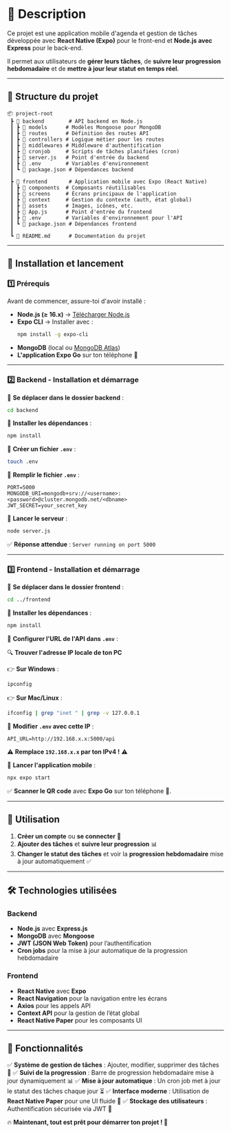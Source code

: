 # 📖 Description

Ce projet est une application mobile d'agenda et gestion de tâches développée avec **React Native (Expo)** pour le front-end et **Node.js avec Express** pour le back-end.

Il permet aux utilisateurs de **gérer leurs tâches**, de **suivre leur progression hebdomadaire** et de **mettre à jour leur statut en temps réel**.

---

## 📂 Structure du projet

```
📦 project-root
 ┣ 📂 backend        # API backend en Node.js
 ┃ ┣ 📂 models      # Modèles Mongoose pour MongoDB
 ┃ ┣ 📂 routes      # Définition des routes API
 ┃ ┣ 📂 controllers # Logique métier pour les routes
 ┃ ┣ 📂 middlewares # Middleware d'authentification
 ┃ ┣ 📂 cronjob     # Scripts de tâches planifiées (cron)
 ┃ ┣ 📜 server.js   # Point d'entrée du backend
 ┃ ┣ 📜 .env        # Variables d'environnement
 ┃ ┗ 📜 package.json # Dépendances backend
 ┃
 ┣ 📂 frontend       # Application mobile avec Expo (React Native)
 ┃ ┣ 📂 components  # Composants réutilisables
 ┃ ┣ 📂 screens     # Écrans principaux de l'application
 ┃ ┣ 📂 context     # Gestion du contexte (auth, état global)
 ┃ ┣ 📂 assets      # Images, icônes, etc.
 ┃ ┣ 📜 App.js      # Point d'entrée du frontend
 ┃ ┣ 📜 .env        # Variables d'environnement pour l'API
 ┃ ┗ 📜 package.json # Dépendances frontend
 ┃
 ┗ 📜 README.md      # Documentation du projet
```

---

## 🚀 Installation et lancement

### 1️⃣ Prérequis
Avant de commencer, assure-toi d'avoir installé :

- **Node.js (≥ 16.x)** → [Télécharger Node.js](https://nodejs.org/)
- **Expo CLI** → Installer avec :
  ```sh
  npm install -g expo-cli
  ```
- **MongoDB** (local ou [MongoDB Atlas](https://www.mongodb.com/cloud/atlas))
- **L'application Expo Go** sur ton téléphone 📱

---

### 2️⃣ Backend - Installation et démarrage

📍 **Se déplacer dans le dossier backend** :
```sh
cd backend
```

📍 **Installer les dépendances** :
```sh
npm install
```

📍 **Créer un fichier `.env`** :
```sh
touch .env
```
📍 **Remplir le fichier `.env`** :
```env
PORT=5000
MONGODB_URI=mongodb+srv://<username>:<password>@cluster.mongodb.net/<dbname>
JWT_SECRET=your_secret_key
```
📍 **Lancer le serveur** :
```sh
node server.js
```
✅ **Réponse attendue** : `Server running on port 5000`

---

### 3️⃣ Frontend - Installation et démarrage

📍 **Se déplacer dans le dossier frontend** :
```sh
cd ../frontend
```

📍 **Installer les dépendances** :
```sh
npm install
```

📍 **Configurer l'URL de l'API dans `.env`** :

🔍 **Trouver l'adresse IP locale de ton PC**

👉 **Sur Windows** :
```sh
ipconfig
```
👉 **Sur Mac/Linux** :
```sh
ifconfig | grep "inet " | grep -v 127.0.0.1
```
📍 **Modifier `.env` avec cette IP** :
```env
API_URL=http://192.168.x.x:5000/api
```
⚠️ **Remplace `192.168.x.x` par ton IPv4 !** ⚠️

📍 **Lancer l'application mobile** :
```sh
npx expo start
```
✅ **Scanner le QR code** avec **Expo Go** sur ton téléphone 📱.

---

## 📌 Utilisation

1. **Créer un compte** ou **se connecter** 🔑
2. **Ajouter des tâches** et **suivre leur progression** 📊
3. **Changer le statut des tâches** et voir la **progression hebdomadaire** mise à jour automatiquement ✅

---

## 🛠 Technologies utilisées

### **Backend**
- **Node.js** avec **Express.js**
- **MongoDB** avec **Mongoose**
- **JWT (JSON Web Token)** pour l’authentification
- **Cron jobs** pour la mise à jour automatique de la progression hebdomadaire

### **Frontend**
- **React Native** avec **Expo**
- **React Navigation** pour la navigation entre les écrans
- **Axios** pour les appels API
- **Context API** pour la gestion de l’état global
- **React Native Paper** pour les composants UI

---

## 🚀 Fonctionnalités

✅ **Système de gestion de tâches** : Ajouter, modifier, supprimer des tâches 📝
✅ **Suivi de la progression** : Barre de progression hebdomadaire mise à jour dynamiquement 📊
✅ **Mise à jour automatique** : Un cron job met à jour le statut des tâches chaque jour ⏳
✅ **Interface moderne** : Utilisation de **React Native Paper** pour une UI fluide 🎨
✅ **Stockage des utilisateurs** : Authentification sécurisée via JWT 🔐

🔥 **Maintenant, tout est prêt pour démarrer ton projet ! 🚀**

